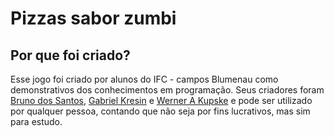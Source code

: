# Pizzas sabor zumbi

## Por que foi criado?

  Esse jogo foi criado por alunos do IFC - campos Blumenau como demonstrativos dos conhecimentos em programação. Seus criadores foram [Bruno dos Santos](github.com/BrunoDosSantos17), [Gabriel Kresin](github.com/Kresin) e [Werner A Kupske](https://github.com/WernerKupske47) e pode ser utilizado por qualquer pessoa, contando que não seja por fins lucrativos, mas sim para estudo.
